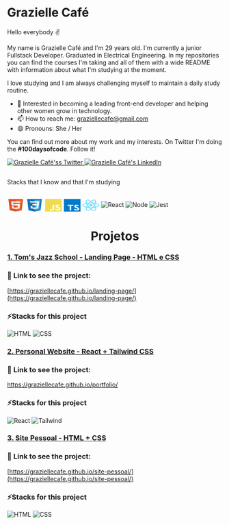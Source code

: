 # Grazielle Café
Hello everybody :v:


<div align="left"> 
My name is Grazielle Café and I'm 29 years old. I'm currently a junior Fullstack Developer.  Graduated in Electrical Engineering. In my repositories you can find the courses I'm taking and all of them with a wide README with information about what I'm studying at the moment. 

I love studying and I am always challenging myself to maintain a daily study routine. 

- :purple_heart: Interested in becoming a leading front-end developer and helping other women grow in technology.
- 📫 How to reach me: graziellecafe@gmail.com
- 😄 Pronouns: She / Her


 You can find out more about my work and my interests. On Twitter I'm doing the **#100daysofcode**. Follow it! 

<a href="https://twitter.com/graziellecafe">
<img alt="Grazielle Café'ss Twitter" | Twitter" width="100em" src="https://img.shields.io/badge/Twitter-1DA1F2?style=for-the-badge&logo=twitter&logoColor=white" />
</a>
<a href="https://www.linkedin.com/in/graziellecafe/">
 <img alt="Grazielle Café's LinkedIn" width="100em" src="https://img.shields.io/badge/LinkedIn-0077B5?style=for-the-badge&logo=linkedin&logoColor=white" />
</a>
<br/>


##

Stacks that I know and that I'm studying
<div>
  <div style="display: inline_block"><br>
  <img align="center" alt="graziellecafe" height="30" width="40" src="https://raw.githubusercontent.com/devicons/devicon/master/icons/html5/html5-original.svg">
  <img align="center" alt="graziellecafe" height="30" width="40" src="https://raw.githubusercontent.com/devicons/devicon/master/icons/css3/css3-original.svg">
  <img align="center" alt="graziellecafe" height="30" width="40" src="https://raw.githubusercontent.com/devicons/devicon/master/icons/javascript/javascript-plain.svg">
  <img align="center" alt="graziellecafe" height="30" width="40" src="https://raw.githubusercontent.com/devicons/devicon/master/icons/typescript/typescript-plain.svg"> 
  <img align="center" alt="graziellecafe" height="30" width="40" src="https://raw.githubusercontent.com/devicons/devicon/master/icons/react/react-original.svg">
  <img src="https://img.shields.io/badge/React-20232A?style=for-the-badge&logo=react&logoColor=61DAFB" alt="React"/> 
  <img src="https://img.shields.io/badge/Node.js-43853D?style=for-the-badge&logo=node.js&logoColor=white" alt="Node"/>
  <img src="https://img.shields.io/badge/Jest-323330?style=for-the-badge&logo=Jest&logoColor=white" alt="Jest"/>  
  </div>



<h1 align="center"> Projetos </h1

<div align="left"> 

### [1. Tom's Jazz School - Landing Page - HTML e CSS](https://github.com/graziellecafe/landing-page) 

### :link: Link to see the project:
[https://graziellecafe.github.io/landing-page/](https://graziellecafe.github.io/landing-page/)
 
### :zap:Stacks for this project
<div>
<img src="https://img.shields.io/badge/HTML5-E34F26?style=for-the-badge&logo=html5&logoColor=white" alt="HTML"/>
<img src="https://img.shields.io/badge/CSS3-1572B6?style=for-the-badge&logo=css3&logoColor=white" alt="CSS"/> 
<div>

 
### [2. Personal Website - React + Tailwind CSS](https://github.com/graziellecafe/portfolio) 

### :link: Link to see the project:
https://graziellecafe.github.io/portfolio/
 
### :zap:Stacks for this project
<div>
<img src="https://img.shields.io/badge/React-20232A?style=for-the-badge&logo=react&logoColor=61DAFB" alt="React"/>
<img src="https://img.shields.io/badge/Tailwind_CSS-38B2AC?style=for-the-badge&logo=tailwind-css&logoColor=white" alt="Tailwind"/> 
<div>


### [3. Site Pessoal - HTML + CSS](https://github.com/graziellecafe/site-pessoal) 

### :link: Link to see the project:
[https://graziellecafe.github.io/site-pessoal/](https://graziellecafe.github.io/site-pessoal/)
 
### :zap:Stacks for this project
<div>
<img src="https://img.shields.io/badge/HTML5-E34F26?style=for-the-badge&logo=html5&logoColor=white" alt="HTML"/>
<img src="https://img.shields.io/badge/CSS3-1572B6?style=for-the-badge&logo=css3&logoColor=white" alt="CSS"/> 
<div>


